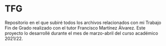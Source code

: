# TFG
Repositorio en el que subiré todos los archivos relacionados con mi Trabajo Fin de Grado realizado con el tutor Francisco Martínez Álvarez. Este proyecto lo desarrollé durante el mes de marzo-abril del curso académico 2021/22.
